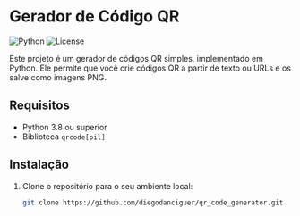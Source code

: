 
# Gerador de Código QR

![Python](https://img.shields.io/badge/python-v3.8+-blue.svg) ![License](https://img.shields.io/badge/license-MIT-green.svg)

Este projeto é um gerador de códigos QR simples, implementado em Python. Ele permite que você crie códigos QR a partir de texto ou URLs e os salve como imagens PNG.

## Requisitos

- Python 3.8 ou superior
- Biblioteca `qrcode[pil]`

## Instalação

1. Clone o repositório para o seu ambiente local:

   ```bash
   git clone https://github.com/diegodanciguer/qr_code_generator.git
